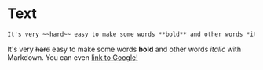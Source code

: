 # Text

```markdown
It's very ~~hard~~ easy to make some words **bold** and other words *italic* with Markdown. You can even [link to Google!](http://google.com)
```

It's very ~~hard~~ easy to make some words **bold** and other words *italic* with Markdown. You can even [link to Google!](http://google.com)
